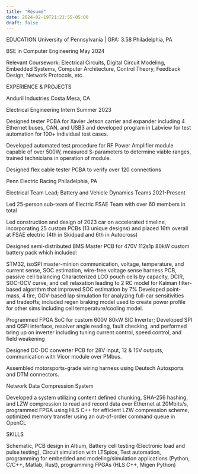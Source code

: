 ```yaml
---
title: "Résumé"
date: 2024-02-19T21:21:55-05:00
draft: false
---
```

EDUCATION 
University of Pennsylvania | GPA: 3.58	Philadelphia, PA 

BSE in Computer Engineering 	May 2024 

Relevant Coursework: Electrical Circuits, Digital Circuit Modeling, Embedded Systems, Computer Architecture, Control Theory, Feedback Design, Network Protocols, etc.

EXPERIENCE & PROJECTS

Anduril Industries	Costa Mesa, CA

Electrical Engineering Intern 	Summer 2023

Designed tester PCBA for Xavier Jetson carrier and expander including 4 Ethernet buses, CAN, and USB3 and developed program in Labview for test automation for 100+ individual test cases.

Developed automated test procedure for RF Power Amplifier module capable of over 500W, measured S-parameters to determine viable ranges, trained technicians in operation of module.

Designed flex cable tester PCBA to verify over 120 connections 

Penn Electric Racing	Philadelphia, PA

Electrical Team Lead; Battery and Vehicle Dynamics Teams	2021-Present

Led 25-person sub-team of Electric FSAE Team with over 60 members in total 

Led construction and design of 2023 car on accelerated timeline, incorporating 25 custom PCBs (13 unique designs) and placed 16th overall at FSAE electric (4th in Skidpad and 6th in Autocross)

Designed semi-distributed BMS Master PCB for 470V 112s1p 80kW custom battery pack which included:

STM32, isoSPI master-minion communication, voltage, temperature, and current sense, SOC estimation, wire-free voltage sense harness PCB, passive cell balancing
Characterized LCO pouch cells by capacity, DCIR, SOC-OCV curve, and cell relaxation leading to 2 RC model for Kalman filter-based algorithm that improved SOC estimation by 7%
Developed point-mass, 4 tire, GGV-based lap simulation for analyzing full-car sensitivities and tradeoffs; included regen braking model used to create power profile for other sims including cell temperature/cooling model.

Programmed FPGA SoC for custom 600V 80kW SIC Inverter; Developed SPI and QSPI interface, resolver angle reading, fault checking, and performed bring up on inverter including tuning current control, speed control, and field weakening

Designed DC-DC converter PCB for 28V input, 12 & 15V outputs, communication with Vicor module over PMbus.

Assembled motorsports-grade wiring harness using Deutsch Autosports and DTM connectors.

Network Data Compression System

Developed a system utilizing content defined chunking, SHA-256 hashing, and LZW compression to read and record data over Ethernet at 20Mbits/s, programmed FPGA using HLS C++ for efficient LZW compression scheme, optimized memory transfer using an out-of-order command queue in OpenCL

SKILLS

Schematic, PCB design in Altium, Battery cell testing (Electronic load and pulse testing), Circuit simulation with LTSpice, Test automation, programming for embedded and modeling/simulation applications (Python, C/C++, Matlab, Rust), programming FPGAs (HLS C++, Migen Python)

